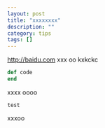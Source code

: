 ```yaml
---
layout: post 
title: "xxxxxxxx"
description: ""
category: tips 
tags: []
---
```


http://baidu.com
xxx
oo
kxkckc

```ruby
def code
end
```
xxxx
oooo

```
test
```
xxxoo
